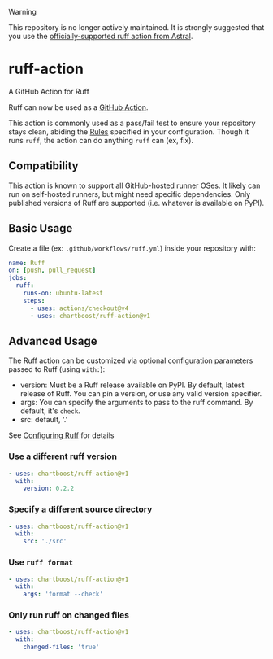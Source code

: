 > [!WARNING]  
> This repository is no longer actively maintained. It is strongly suggested that you use the [officially-supported ruff action from Astral](https://github.com/astral-sh/ruff-action).


# ruff-action
A GitHub Action for Ruff


Ruff can now be used as a [GitHub Action](https://github.com/features/actions).

This action is commonly used as a pass/fail test to ensure your repository stays clean, abiding the [Rules](https://docs.astral.sh/ruff/rules/) specified in your configuration.  Though it runs `ruff`, the action can do anything `ruff` can (ex, fix).

## Compatibility
This action is known to support all GitHub-hosted runner OSes.  It likely can run on self-hosted runners, but might need specific dependencies. Only published versions of Ruff are supported (i.e. whatever is available on PyPI).

## Basic Usage
Create a file (ex: `.github/workflows/ruff.yml`) inside your repository with:

```yaml
name: Ruff
on: [push, pull_request]
jobs:
  ruff:
    runs-on: ubuntu-latest
    steps:
      - uses: actions/checkout@v4
      - uses: chartboost/ruff-action@v1
```

## Advanced Usage
The Ruff action can be customized via optional configuration parameters passed to Ruff (using `with:`):

- version: Must be a Ruff release available on PyPI. By default, latest release of Ruff. You can pin a version, or use any valid version specifier.
- args: You can specify the arguments to pass to the ruff command. By default, it's `check`.
- src: default, '.'

See [Configuring Ruff](https://github.com/astral-sh/ruff/blob/main/docs/configuration.md) for details

### Use a different ruff version
```yaml
- uses: chartboost/ruff-action@v1
  with:
    version: 0.2.2
```

### Specify a different source directory
```yaml
- uses: chartboost/ruff-action@v1
  with:
    src: './src'
```

### Use `ruff format`
```yaml
- uses: chartboost/ruff-action@v1
  with:
    args: 'format --check'
```

### Only run ruff on changed files
```yaml
- uses: chartboost/ruff-action@v1
  with:
    changed-files: 'true'
```
